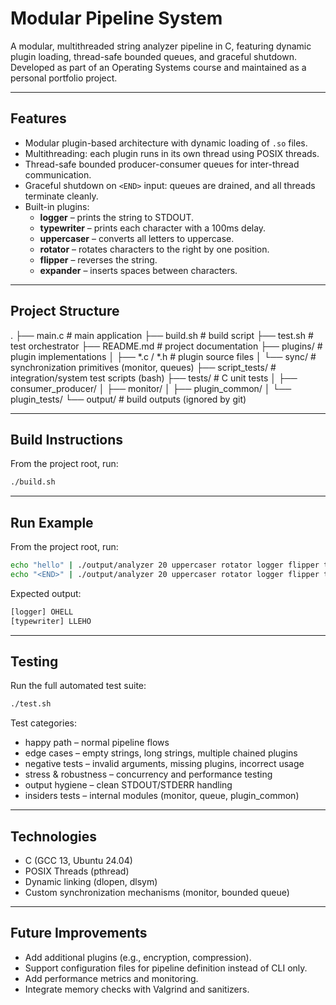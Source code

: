 
# Modular Pipeline System

A modular, multithreaded string analyzer pipeline in C, featuring dynamic plugin loading, thread-safe bounded queues, and graceful shutdown.
Developed as part of an Operating Systems course and maintained as a personal portfolio project.

---


## Features

- Modular plugin-based architecture with dynamic loading of `.so` files.
- Multithreading: each plugin runs in its own thread using POSIX threads.
- Thread-safe bounded producer-consumer queues for inter-thread communication.
- Graceful shutdown on `<END>` input: queues are drained, and all threads terminate cleanly.
- Built-in plugins:
  - **logger** – prints the string to STDOUT.
  - **typewriter** – prints each character with a 100ms delay.
  - **uppercaser** – converts all letters to uppercase.
  - **rotator** – rotates characters to the right by one position.
  - **flipper** – reverses the string.
  - **expander** – inserts spaces between characters.

---

## Project Structure

.
├── main.c                 # main application
├── build.sh               # build script
├── test.sh                # test orchestrator
├── README.md              # project documentation
├── plugins/               # plugin implementations
│   ├── *.c / *.h          # plugin source files
│   └── sync/              # synchronization primitives (monitor, queues)
├── script_tests/          # integration/system test scripts (bash)
├── tests/                 # C unit tests
│   ├── consumer_producer/
│   ├── monitor/
│   ├── plugin_common/
│   └── plugin_tests/
└── output/                # build outputs (ignored by git)

---

## Build Instructions

From the project root, run:

```bash
./build.sh
```

---

## Run Example

From the project root, run:

```bash
echo "hello" | ./output/analyzer 20 uppercaser rotator logger flipper typewriter
echo "<END>" | ./output/analyzer 20 uppercaser rotator logger flipper typewriter
```

Expected output:

```bash
[logger] OHELL
[typewriter] LLEHO
```

---

## Testing

Run the full automated test suite:

```bash
./test.sh
```


Test categories:
- happy path – normal pipeline flows
- edge cases – empty strings, long strings, multiple chained plugins
- negative tests – invalid arguments, missing plugins, incorrect usage
- stress & robustness – concurrency and performance testing
- output hygiene – clean STDOUT/STDERR handling
- insiders tests – internal modules (monitor, queue, plugin_common)

---


## Technologies

- C (GCC 13, Ubuntu 24.04)
- POSIX Threads (pthread)
- Dynamic linking (dlopen, dlsym)
- Custom synchronization mechanisms (monitor, bounded queue)

---

## Future Improvements

- Add additional plugins (e.g., encryption, compression).
- Support configuration files for pipeline definition instead of CLI only.
- Add performance metrics and monitoring.
- Integrate memory checks with Valgrind and sanitizers.